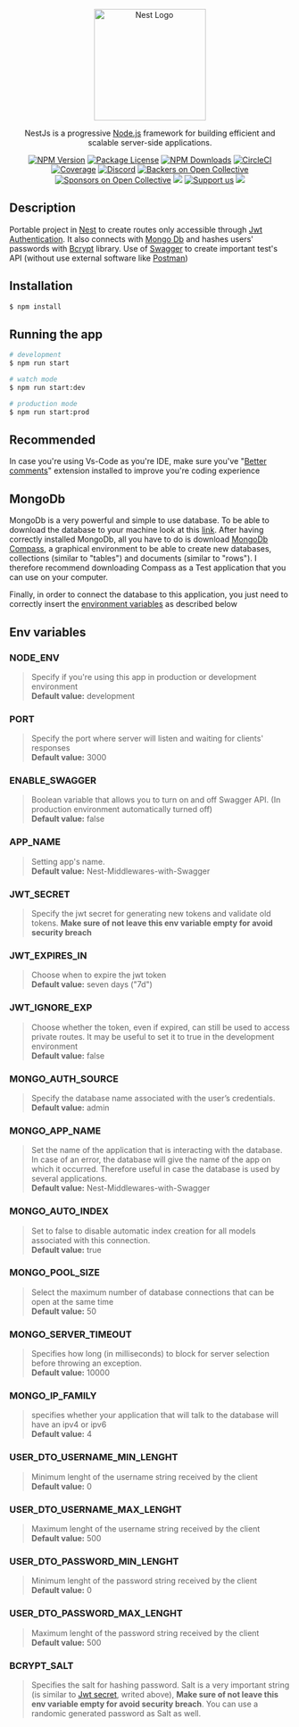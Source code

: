 <p align="center">
  <a href="http://nestjs.com/" target="blank"><img src="https://nestjs.com/img/logo-small.svg" width="200" alt="Nest Logo" /></a>
</p>

[circleci-image]: https://img.shields.io/circleci/build/github/nestjs/nest/master?token=abc123def456
[circleci-url]: https://circleci.com/gh/nestjs/nest

  <p align="center">NestJs is a progressive <a href="http://nodejs.org" target="_blank">Node.js</a> framework for building efficient and scalable server-side applications.</p>
    <p align="center">
<a href="https://www.npmjs.com/~nestjscore" target="_blank"><img src="https://img.shields.io/npm/v/@nestjs/core.svg" alt="NPM Version" /></a>
<a href="https://www.npmjs.com/~nestjscore" target="_blank"><img src="https://img.shields.io/npm/l/@nestjs/core.svg" alt="Package License" /></a>
<a href="https://www.npmjs.com/~nestjscore" target="_blank"><img src="https://img.shields.io/npm/dm/@nestjs/common.svg" alt="NPM Downloads" /></a>
<a href="https://circleci.com/gh/nestjs/nest" target="_blank"><img src="https://img.shields.io/circleci/build/github/nestjs/nest/master" alt="CircleCI" /></a>
<a href="https://coveralls.io/github/nestjs/nest?branch=master" target="_blank"><img src="https://coveralls.io/repos/github/nestjs/nest/badge.svg?branch=master#9" alt="Coverage" /></a>
<a href="https://discord.gg/G7Qnnhy" target="_blank"><img src="https://img.shields.io/badge/discord-online-brightgreen.svg" alt="Discord"/></a>
<a href="https://opencollective.com/nest#backer" target="_blank"><img src="https://opencollective.com/nest/backers/badge.svg" alt="Backers on Open Collective" /></a>
<a href="https://opencollective.com/nest#sponsor" target="_blank"><img src="https://opencollective.com/nest/sponsors/badge.svg" alt="Sponsors on Open Collective" /></a>
  <a href="https://paypal.me/kamilmysliwiec" target="_blank"><img src="https://img.shields.io/badge/Donate-PayPal-ff3f59.svg"/></a>
    <a href="https://opencollective.com/nest#sponsor"  target="_blank"><img src="https://img.shields.io/badge/Support%20us-Open%20Collective-41B883.svg" alt="Support us"></a>
  <a href="https://twitter.com/nestframework" target="_blank"><img src="https://img.shields.io/twitter/follow/nestframework.svg?style=social&label=Follow"></a>
</p>
  <!--[![Backers on Open Collective](https://opencollective.com/nest/backers/badge.svg)](https://opencollective.com/nest#backer)
  [![Sponsors on Open Collective](https://opencollective.com/nest/sponsors/badge.svg)](https://opencollective.com/nest#sponsor)-->

## Description

Portable project in [Nest](https://github.com/nestjs/nest) to create routes only accessible through [Jwt Authentication](https://docs.nestjs.com/security/authentication#jwt-token). It also connects with [Mongo Db](https://www.mongodb.com/it-it) and hashes users' passwords with [Bcrypt](https://github.com/kelektiv/node.bcrypt.js#readme) library. Use of [Swagger](https://docs.nestjs.com/openapi/introduction) to create important test's API (without use external software like [Postman](https://www.postman.com/))

## Installation

```bash
$ npm install
```

## Running the app

```bash
# development
$ npm run start

# watch mode
$ npm run start:dev

# production mode
$ npm run start:prod
```

## Recommended

In case you're using Vs-Code as you're IDE, make sure you've "[Better comments](https://marketplace.visualstudio.com/items?itemName=aaron-bond.better-comments)" extension installed to improve you're coding experience

## MongoDb

MongoDb is a very powerful and simple to use database.
To be able to download the database to your machine look at this [link](https://www.mongodb.com/docs/manual/tutorial/install-mongodb-on-windows/). After having correctly installed MongoDb, all you have to do is download [MongoDb Compass](https://www.mongodb.com/products/compass), a graphical environment to be able to create new databases, collections (similar to "tables") and documents (similar to "rows"). I therefore recommend downloading Compass as a Test application that you can use on your computer.

Finally, in order to connect the database to this application, you just need to correctly insert the [environment variables](https://github.com/Giadissima/Nest-Authenticator#env-variables) as described below

## Env variables

### NODE_ENV

> Specify if you're using this app in production or development environment  
**Default value:** development

### PORT

> Specify the port where server will listen and waiting for clients' responses  
**Default value:** 3000

### ENABLE_SWAGGER

> Boolean variable that allows you to turn on and off Swagger API. (In production environment automatically turned off)  
**Default value:** false

### APP_NAME

> Setting app's name.  
**Default value:** Nest-Middlewares-with-Swagger

### JWT_SECRET

> Specify the jwt secret for generating new tokens and validate old tokens. **Make sure of not leave this env variable empty for avoid security breach**

### JWT_EXPIRES_IN

> Choose when to expire the jwt token  
**Default value:** seven days ("7d")

### JWT_IGNORE_EXP

> Choose whether the token, even if expired, can still be used to access private routes. It may be useful to set it to true in the development environment  
**Default value:** false

### MONGO_AUTH_SOURCE

> Specify the database name associated with the user’s credentials.  
**Default value:** admin

### MONGO_APP_NAME

> Set the name of the application that is interacting with the database. In case of an error, the database will give the name of the app on which it occurred. Therefore useful in case the database is used by several applications.  
**Default value:** Nest-Middlewares-with-Swagger

### MONGO_AUTO_INDEX

> Set to false to disable automatic index creation for all models associated with this connection.  
**Default value:** true

### MONGO_POOL_SIZE

> Select the maximum number of database connections that can be open at the same time  
**Default value:** 50

### MONGO_SERVER_TIMEOUT

> Specifies how long (in milliseconds) to block for server selection before throwing an exception.  
**Default value:** 10000

### MONGO_IP_FAMILY

> specifies whether your application that will talk to the database will have an ipv4 or ipv6  
**Default value:** 4

### USER_DTO_USERNAME_MIN_LENGHT

> Minimum lenght of the username string received by the client  
**Default value:** 0

### USER_DTO_USERNAME_MAX_LENGHT

> Maximum lenght of the username string received by the client  
**Default value:** 500

### USER_DTO_PASSWORD_MIN_LENGHT

> Minimum lenght of the password string received by the client  
**Default value:** 0

### USER_DTO_PASSWORD_MAX_LENGHT

> Maximum lenght of the password string received by the client  
**Default value:** 500

### BCRYPT_SALT

> Specifies the salt for hashing password. Salt is a very important string (is similar to [Jwt secret](https://github.com/Giadissima/Nest-Authenticator#jwt_ignore_exp), writed above), **Make sure of not leave this env variable empty for avoid security breach**. You can use a randomic generated password as Salt as well.
